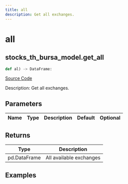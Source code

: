 ```yaml
---
title: all
description: Get all exchanges.
---
```

# all

## stocks_th_bursa_model.get_all

```python
def al) -> DataFrame:
```
[Source Code](https://github.com/OpenBB-finance/OpenBBTerminal/tree/main/openbb_terminal/stocks/tradinghours/bursa_model.py#L97)

Description: Get all exchanges.

## Parameters

| Name | Type | Description | Default | Optional |
| ---- | ---- | ----------- | ------- | -------- |

## Returns

| Type | Description |
| ---- | ----------- |
| pd.DataFrame | All available exchanges |

## Examples

